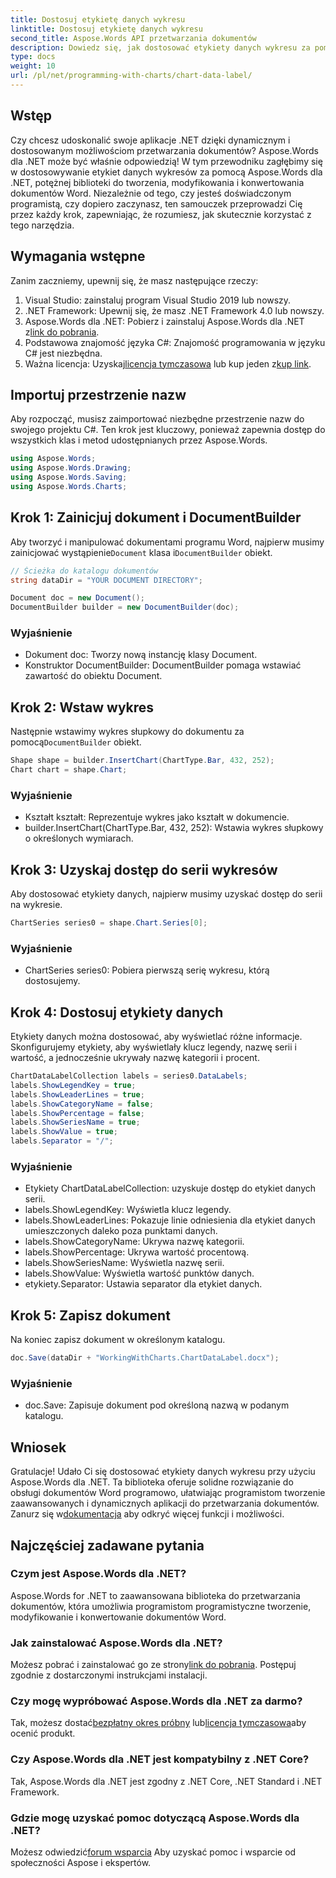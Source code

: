 ```yaml
---
title: Dostosuj etykietę danych wykresu
linktitle: Dostosuj etykietę danych wykresu
second_title: Aspose.Words API przetwarzania dokumentów
description: Dowiedz się, jak dostosować etykiety danych wykresu za pomocą Aspose.Words dla .NET w przewodniku krok po kroku. Idealne dla programistów .NET.
type: docs
weight: 10
url: /pl/net/programming-with-charts/chart-data-label/
---
```

## Wstęp

Czy chcesz udoskonalić swoje aplikacje .NET dzięki dynamicznym i dostosowanym możliwościom przetwarzania dokumentów? Aspose.Words dla .NET może być właśnie odpowiedzią! W tym przewodniku zagłębimy się w dostosowywanie etykiet danych wykresów za pomocą Aspose.Words dla .NET, potężnej biblioteki do tworzenia, modyfikowania i konwertowania dokumentów Word. Niezależnie od tego, czy jesteś doświadczonym programistą, czy dopiero zaczynasz, ten samouczek przeprowadzi Cię przez każdy krok, zapewniając, że rozumiesz, jak skutecznie korzystać z tego narzędzia.

## Wymagania wstępne

Zanim zaczniemy, upewnij się, że masz następujące rzeczy:

1. Visual Studio: zainstaluj program Visual Studio 2019 lub nowszy.
2. .NET Framework: Upewnij się, że masz .NET Framework 4.0 lub nowszy.
3.  Aspose.Words dla .NET: Pobierz i zainstaluj Aspose.Words dla .NET z[link do pobrania](https://releases.aspose.com/words/net/).
4. Podstawowa znajomość języka C#: Znajomość programowania w języku C# jest niezbędna.
5.  Ważna licencja: Uzyskaj[licencja tymczasowa](https://purchase.aspose.com/temporary-license/) lub kup jeden z[kup link](https://purchase.aspose.com/buy).

## Importuj przestrzenie nazw

Aby rozpocząć, musisz zaimportować niezbędne przestrzenie nazw do swojego projektu C#. Ten krok jest kluczowy, ponieważ zapewnia dostęp do wszystkich klas i metod udostępnianych przez Aspose.Words.

```csharp
using Aspose.Words;
using Aspose.Words.Drawing;
using Aspose.Words.Saving;
using Aspose.Words.Charts;
```

## Krok 1: Zainicjuj dokument i DocumentBuilder

Aby tworzyć i manipulować dokumentami programu Word, najpierw musimy zainicjować wystąpienie`Document` klasa i`DocumentBuilder` obiekt.

```csharp
// Ścieżka do katalogu dokumentów
string dataDir = "YOUR DOCUMENT DIRECTORY";

Document doc = new Document();
DocumentBuilder builder = new DocumentBuilder(doc);
```

### Wyjaśnienie

- Dokument doc: Tworzy nową instancję klasy Document.
- Konstruktor DocumentBuilder: DocumentBuilder pomaga wstawiać zawartość do obiektu Document.

## Krok 2: Wstaw wykres

 Następnie wstawimy wykres słupkowy do dokumentu za pomocą`DocumentBuilder` obiekt.

```csharp
Shape shape = builder.InsertChart(ChartType.Bar, 432, 252);
Chart chart = shape.Chart;
```

### Wyjaśnienie

- Kształt kształt: Reprezentuje wykres jako kształt w dokumencie.
- builder.InsertChart(ChartType.Bar, 432, 252): Wstawia wykres słupkowy o określonych wymiarach.

## Krok 3: Uzyskaj dostęp do serii wykresów

Aby dostosować etykiety danych, najpierw musimy uzyskać dostęp do serii na wykresie.

```csharp
ChartSeries series0 = shape.Chart.Series[0];
```

### Wyjaśnienie

- ChartSeries series0: Pobiera pierwszą serię wykresu, którą dostosujemy.

## Krok 4: Dostosuj etykiety danych

Etykiety danych można dostosować, aby wyświetlać różne informacje. Skonfigurujemy etykiety, aby wyświetlały klucz legendy, nazwę serii i wartość, a jednocześnie ukrywały nazwę kategorii i procent.

```csharp
ChartDataLabelCollection labels = series0.DataLabels;
labels.ShowLegendKey = true;
labels.ShowLeaderLines = true;
labels.ShowCategoryName = false;
labels.ShowPercentage = false;
labels.ShowSeriesName = true;
labels.ShowValue = true;
labels.Separator = "/";
```

### Wyjaśnienie

- Etykiety ChartDataLabelCollection: uzyskuje dostęp do etykiet danych serii.
- labels.ShowLegendKey: Wyświetla klucz legendy.
- labels.ShowLeaderLines: Pokazuje linie odniesienia dla etykiet danych umieszczonych daleko poza punktami danych.
- labels.ShowCategoryName: Ukrywa nazwę kategorii.
- labels.ShowPercentage: Ukrywa wartość procentową.
- labels.ShowSeriesName: Wyświetla nazwę serii.
- labels.ShowValue: Wyświetla wartość punktów danych.
- etykiety.Separator: Ustawia separator dla etykiet danych.

## Krok 5: Zapisz dokument

Na koniec zapisz dokument w określonym katalogu.

```csharp
doc.Save(dataDir + "WorkingWithCharts.ChartDataLabel.docx");
```

### Wyjaśnienie

- doc.Save: Zapisuje dokument pod określoną nazwą w podanym katalogu.

## Wniosek

 Gratulacje! Udało Ci się dostosować etykiety danych wykresu przy użyciu Aspose.Words dla .NET. Ta biblioteka oferuje solidne rozwiązanie do obsługi dokumentów Word programowo, ułatwiając programistom tworzenie zaawansowanych i dynamicznych aplikacji do przetwarzania dokumentów. Zanurz się w[dokumentacja](https://reference.aspose.com/words/net/) aby odkryć więcej funkcji i możliwości.

## Najczęściej zadawane pytania

### Czym jest Aspose.Words dla .NET?
Aspose.Words for .NET to zaawansowana biblioteka do przetwarzania dokumentów, która umożliwia programistom programistyczne tworzenie, modyfikowanie i konwertowanie dokumentów Word.

### Jak zainstalować Aspose.Words dla .NET?
 Możesz pobrać i zainstalować go ze strony[link do pobrania](https://releases.aspose.com/words/net/). Postępuj zgodnie z dostarczonymi instrukcjami instalacji.

### Czy mogę wypróbować Aspose.Words dla .NET za darmo?
 Tak, możesz dostać[bezpłatny okres próbny](https://releases.aspose.com/) lub[licencja tymczasowa](https://purchase.aspose.com/temporary-license/)aby ocenić produkt.

### Czy Aspose.Words dla .NET jest kompatybilny z .NET Core?
Tak, Aspose.Words dla .NET jest zgodny z .NET Core, .NET Standard i .NET Framework.

### Gdzie mogę uzyskać pomoc dotyczącą Aspose.Words dla .NET?
 Możesz odwiedzić[forum wsparcia](https://forum.aspose.com/c/words/8) Aby uzyskać pomoc i wsparcie od społeczności Aspose i ekspertów.
